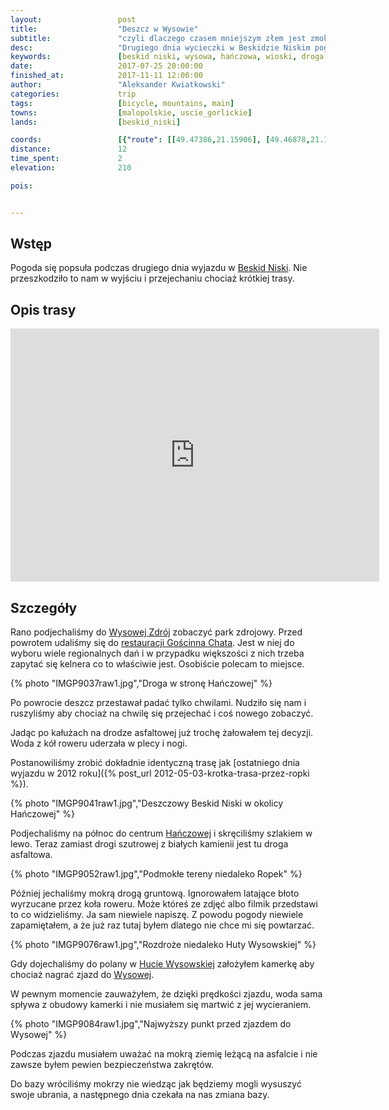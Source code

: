 ```yaml
---
layout:                 post
title:                  "Deszcz w Wysowie"
subtitle:               "czyli dlaczego czasem mniejszym złem jest zmoknąć niż się nudzić"
desc:                   "Drugiego dnia wycieczki w Beskidzie Niskim pogoda była bardzo deszczowa. Chcąc wykorzystać czas pomimo deszczu postanowiliśmy przejechać się robiąc pętlę przez wieś Ropki."
keywords:               [beskid niski, wysowa, hańczowa, wioski, droga polna]
date:                   2017-07-25 20:00:00
finished_at:            2017-11-11 12:00:00
author:                 "Aleksander Kwiatkowski"
categories:             trip
tags:                   [bicycle, mountains, main]
towns:                  [malopolskie, uscie_gorlickie]
lands:                  [beskid_niski]

coords:                 [{"route": [[49.47386,21.15906], [49.46878,21.14712], [49.45941,21.12283], [49.44011,21.14738], [49.44128,21.17373], [49.45690,21.16180], [49.47297,21.15957]], "type": "bicycle"}]
distance:               12
time_spent:             2
elevation:              210

pois:


---
```


[wiki-beskid-niski]: https://pl.wikipedia.org/wiki/Beskid_Niski
[wiki-wysowa]: https://pl.wikipedia.org/wiki/Wysowa-Zdr%C3%B3j
[wiki-hanczowa]: https://pl.wikipedia.org/wiki/Ha%C5%84czowa
[wiki-huta-wysowska]: https://pl.wikipedia.org/wiki/Huta_Wysowska

[goscinna-chata]: http://www.goscinna-chata.pl/wysowa/restauracja/

Wstęp
-----

Pogoda się popsuła podczas drugiego dnia wyjazdu w [Beskid Niski][wiki-beskid-niski].
Nie przeszkodziło to nam w wyjściu i przejechaniu chociaż krótkiej trasy.

Opis trasy
----------

<iframe height='405' width='590' frameborder='0' allowtransparency='true' scrolling='no' src='https://www.strava.com/activities/1100922367/embed/18a76aac9114c211210746b9381199c58d211949'></iframe>

Szczegóły
---------


Rano podjechaliśmy do [Wysowej Zdrój][wiki-wysowa] zobaczyć park zdrojowy.
Przed powrotem udaliśmy się do [restauracji Gościnna Chata][goscinna-chata].
Jest w niej do wyboru wiele regionalnych dań i
w przypadku większości z nich trzeba
zapytać się kelnera co to właściwie jest. Osobiście polecam to miejsce.

{% photo "IMGP9037raw1.jpg","Droga w stronę Hańczowej" %}

Po powrocie deszcz przestawał padać tylko chwilami. Nudziło się nam i
ruszyliśmy aby chociaż na chwilę się przejechać i coś nowego zobaczyć.

Jadąc po kałużach na drodze asfaltowej już trochę żałowałem tej decyzji.
Woda z kół roweru uderzała w plecy i nogi.

Postanowiliśmy zrobić dokładnie identyczną trasę jak
[ostatniego dnia wyjazdu w 2012 roku]({% post_url 2012-05-03-krotka-trasa-przez-ropki %}).

{% photo "IMGP9041raw1.jpg","Deszczowy Beskid Niski w okolicy Hańczowej" %}

Podjechaliśmy na północ do centrum [Hańczowej][wiki-hanczowa] i skręciliśmy
szlakiem w lewo. Teraz zamiast drogi szutrowej z białych kamienii jest tu
droga asfaltowa.

{% photo "IMGP9052raw1.jpg","Podmokłe tereny niedaleko Ropek" %}

Później jechaliśmy mokrą drogą gruntową. Ignorowałem latające
błoto wyrzucane przez koła roweru.
Może któreś ze zdjęć albo filmik przedstawi to co widzieliśmy.
Ja sam niewiele napiszę.
Z powodu pogody niewiele zapamiętałem, a że już raz tutaj byłem
dlatego nie chce mi się powtarzać.

{% photo "IMGP9076raw1.jpg","Rozdroże niedaleko Huty Wysowskiej" %}

Gdy dojechaliśmy do polany w [Hucie Wysowskiej][wiki-huta-wysowska] założyłem
kamerkę aby chociaż nagrać zjazd do [Wysowej][wiki-wysowa].

W pewnym momencie zauważyłem, że dzięki prędkości zjazdu, woda sama spływa z
obudowy kamerki i nie musiałem się martwić z jej wycieraniem.

{% photo "IMGP9084raw1.jpg","Najwyższy punkt przed zjazdem do Wysowej" %}

Podczas zjazdu musiałem uważać na mokrą ziemię leżącą na asfalcie i nie zawsze
byłem pewien bezpieczeństwa zakrętów.

Do bazy wróciliśmy mokrzy nie wiedząc jak będziemy mogli wysuszyć swoje ubrania,
a następnego dnia czekała na nas zmiana bazy.

